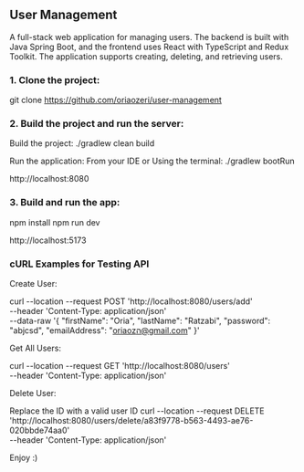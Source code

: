 
## User Management

A full-stack web application for managing users. The backend is built with Java Spring Boot, and the frontend uses React with TypeScript and Redux Toolkit. The application supports creating, deleting, and retrieving users.

### 1. Clone the project:
git clone https://github.com/oriaozeri/user-management

### 2. Build the project and run the server:
Build the project:
./gradlew clean build

Run the application:
From your IDE or Using the terminal:
./gradlew bootRun

http://localhost:8080

### 3. Build and run the app:

npm install
npm run dev

http://localhost:5173

### cURL Examples for Testing API

Create User:

curl --location --request POST 'http://localhost:8080/users/add' \
--header 'Content-Type: application/json' \
--data-raw '{
  "firstName": "Oria",
  "lastName": "Ratzabi",
  "password": "abjcsd",
  "emailAddress": "oriaozה@gmail.com"
}'

Get All Users:

curl --location --request GET 'http://localhost:8080/users' \
--header 'Content-Type: application/json'

Delete User:

Replace the ID with a valid user ID
curl --location --request DELETE 'http://localhost:8080/users/delete/a83f9778-b563-4493-ae76-020bbde74aa0' \
--header 'Content-Type: application/json'

Enjoy :)
